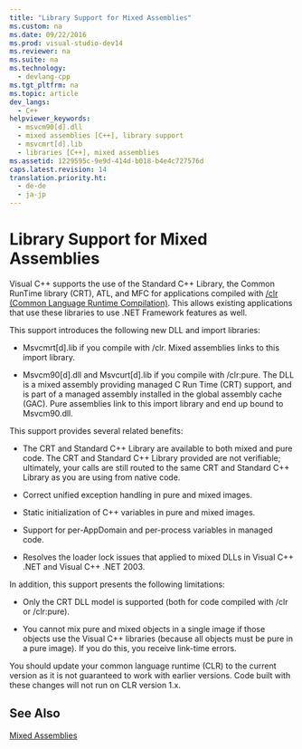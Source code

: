 ```yaml
---
title: "Library Support for Mixed Assemblies"
ms.custom: na
ms.date: 09/22/2016
ms.prod: visual-studio-dev14
ms.reviewer: na
ms.suite: na
ms.technology: 
  - devlang-cpp
ms.tgt_pltfrm: na
ms.topic: article
dev_langs: 
  - C++
helpviewer_keywords: 
  - msvcm90[d].dll
  - mixed assemblies [C++], library support
  - msvcmrt[d].lib
  - libraries [C++], mixed assemblies
ms.assetid: 1229595c-9e9d-414d-b018-b4e4c727576d
caps.latest.revision: 14
translation.priority.ht: 
  - de-de
  - ja-jp
---
```

# Library Support for Mixed Assemblies
Visual C++ supports the use of the Standard C++ Library, the Common RunTime library (CRT), ATL, and MFC for applications compiled with [/clr (Common Language Runtime Compilation)](../vs140/-clr--common-language-runtime-compilation-.md). This allows existing applications that use these libraries to use .NET Framework features as well.  
  
 This support introduces the following new DLL and import libraries:  
  
-   Msvcmrt[d].lib if you compile with /clr. Mixed assemblies links to this import library.  
  
-   Msvcm90[d].dll and Msvcurt[d].lib if you compile with /clr:pure. The DLL is a mixed assembly providing managed C Run Time (CRT) support, and is part of a managed assembly installed in the global assembly cache (GAC). Pure assemblies link to this import library and end up bound to Msvcm90.dll.  
  
 This support provides several related benefits:  
  
-   The CRT and Standard C++ Library are available to both mixed and pure code. The CRT and Standard C++ Library provided are not verifiable; ultimately, your calls are still routed to the same CRT and Standard C++ Library as you are using from native code.  
  
-   Correct unified exception handling in pure and mixed images.  
  
-   Static initialization of C++ variables in pure and mixed images.  
  
-   Support for per-AppDomain and per-process variables in managed code.  
  
-   Resolves the loader lock issues that applied to mixed DLLs in Visual C++ .NET and Visual C++ .NET 2003.  
  
 In addition, this support presents the following limitations:  
  
-   Only the CRT DLL model is supported (both for code compiled with /clr or /clr:pure).  
  
-   You cannot mix pure and mixed objects in a single image if those objects use the Visual C++ libraries (because all objects must be pure in a pure image). If you do this, you receive link-time errors.  
  
 You should update your common language runtime (CLR) to the current version as it is not guaranteed to work with earlier versions. Code built with these changes will not run on CLR version 1.x.  
  
## See Also  
 [Mixed Assemblies](../vs140/mixed--native-and-managed--assemblies.md)